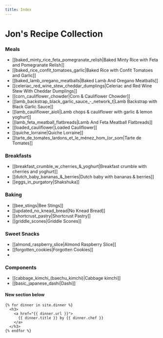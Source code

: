 ```yaml
---
title: Index
---
```

# Jon's Recipe Collection

### Meals
* [[baked_minty_rice_feta_pomegranate_relish|Baked Minty Rice with Feta and Pomegranate Relish]]
* [[baked_rice_confit_tomatoes_garlic|Baked Rice with Confit Tomatoes and Garlic]]
* [[baked_lamb_oregano_meatballs|Baked Lamb And Oregano Meatballs]]
* [[celeriac_red_wine_stew_cheddar_dumplings|Celeriac and Red Wine Stew With Cheddar Dumplings]]
* [[corn_cauliflower_chowder|Corn & Cauliflower Chowder]]
* [[lamb_backstrap_black_garlic_sauce_-_network_t|Lamb Backstrap with Black Garlic Sauce]]
* [[lamb_cauliflower_aioli|Lamb chops & cauliflower with garlic & lemon yoghurt]]
* [[lamb_feta_meatball_flatbreads|Lamb And Feta Meatball Flatbreads]]
* [[loaded_cauliflower|Loaded Cauliflower]]
* [[quiche_lorraine|Quiche Lorraine]]
* [[tarte_de_tomates_lardons_et_le_ménez_hom_(or_som|Tarte de Tomates]]

### Breakfasts
* [[breakfast_crumble_w_cherries_&_yoghurt|Breakfast crumble with cherries and yoghurt]]
* [[dutch_baby_bananas_&_berries|Dutch baby with bananas & berries]]
* [[eggs_in_purgatory|Shakshuka]]

### Baking
* [[bee_stings|Bee Stings]]
* [[updated_no_knead_bread|No Knead Bread]]
* [[shortcrust_pastry|Shortcrust Pastry]]
* [[griddle_scones|Griddle Scones]]

### Sweet Snacks
* [[almond_raspberry_slice|Almond Raspberry Slice]]
* [[forgotten_cookies|Forgotten Cookies]]
* 

### Components
* [[cabbage_kimchi_(baechu_kimchi)|Cabbage kimchi]]
* [[basic_japanese_dashi|Dashi]]


#### New section below
```
{% for dinner in site.dinner %}
  <h3>
    <a href="{{ dinner.url }}">
      {{ dinner.title }} by {{ dinner.chef }}
    </a>
  </h3>
{% endfor %}
```
